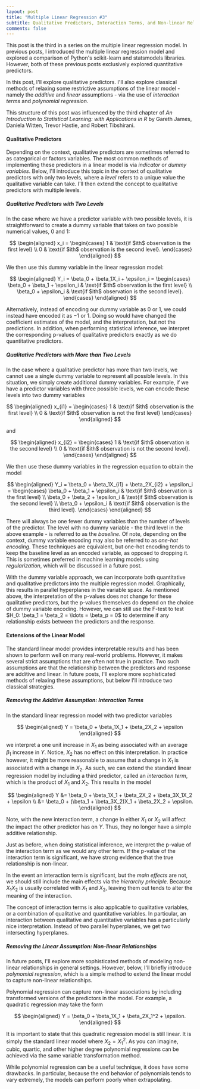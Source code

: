 ```yaml
---
layout: post
title: "Multiple Linear Regression #3"
subtitle: Qualitative Predictors, Interaction Terms, and Non-linear Relationships
comments: false
---
```


This post is the third in a series on the multiple linear regression model.  In previous posts, I introduced the multiple linear regression model and explored a comparison of Python's scikit-learn and statsmodels libraries.  However, both of these previous posts exclusively explored quantitative predictors.  

In this post, I'll explore qualitative predictors.  I'll also explore classical methods of relaxing some restrictive assumptions of the linear model - namely the *additive* and *linear* assumptions - via the use of *interaction terms* and *polynomial regression*.

This structure of this post was influenced by the third chapter of *An Introduction to Statistical Learning: with Applications in R* by Gareth James, Daniela Witten, Trevor Hastie, and Robert Tibshirani.

#### Qualitative Predictors

Depending on the context, qualitative predictors are sometimes referred to as categorical or factors variables.  The most common methods of implementing these predictors in a linear model is via *indicator* or *dummy variables*.  Below, I'll introduce this topic in the context of qualitative predictors with only two levels, where a *level* refers to a unique value the qualitative variable can take.  I'll then extend the concept to qualitative predictors with multiple levels.

##### Qualitative Predictors with Two Levels

In the case where we have a predictor variable with two possible levels, it is straightforward to create a dummy variable that takes on two possible numerical values, $0$ and $1$:

$$
\begin{aligned} 
x_i = 
    \begin{cases}
        1 & \text{if $ith$ observation is the first level} \\
        0 & \text{if $ith$ observation is the second level}.
    \end{cases} 
\end{aligned}
$$

We then use this dummy variable in the linear regression model:

$$
\begin{aligned} 
Y_i = \beta_0 + \beta_1X_i + \epsilon_i = 
    \begin{cases}
        \beta_0 + \beta_1 + \epsilon_i & \text{if $ith$ observation is the first level} \\
        \beta_0 + \epsilon_i & \text{if $ith$ observation is the second level}.
    \end{cases}
\end{aligned}
$$

Alternatively, instead of encoding our dummy variable as $0$ or $1$, we could instead have encoded it as $-1$ or $1$.  Doing so would have changed the coefficient estimates of the model, and the interpretation, but not the predictions.  In addition, when performing statistical inference, we interpret the corresponding p-values of qualitative predictors exactly as we do quantitative predictors.

##### Qualitative Predictors with More than Two Levels

In the case where a qualitative predictor has more than two levels, we cannot use a single dummy variable to represent all possible levels.  In this situation, we simply create additional dummy variables.  For example, if we have a predictor variables with three possible levels, we can encode these levels into two dummy variables

$$
\begin{aligned} 
x_{i1} = 
    \begin{cases}
        1 & \text{if $ith$ observation is the first level} \\
        0 & \text{if $ith$ observation is not the first level}
    \end{cases} 
\end{aligned}
$$

and 

$$
\begin{aligned} 
x_{i2} = 
    \begin{cases}
        1 & \text{if $ith$ observation is the second level} \\
        0 & \text{if $ith$ observation is not the second level}.
    \end{cases} 
\end{aligned}
$$

We then use these dummy variables in the regression equation to obtain the model

$$
\begin{aligned} 
Y_i = \beta_0 + \beta_1X_{i1} + \beta_2X_{i2} + \epsilon_i = 
    \begin{cases}
        \beta_0 + \beta_1 + \epsilon_i & \text{if $ith$ observation is the first level} \\
        \beta_0 + \beta_2 + \epsilon_i & \text{if $ith$ observation is the second level} \\
        \beta_0 + \epsilon_i & \text{if $ith$ observation is the third level}.
    \end{cases}
\end{aligned}
$$

There will always be one fewer dummy variables than the number of levels of the predictor.  The level with no dummy variable - the third level in the above example - is referred to as the *baseline*.  Of note, depending on the context, dummy variable encoding may also be referred to as *one-hot encoding*.  These techniques are equivalent, but one-hot encoding tends to keep the baseline level as an encoded variable, as opposed to dropping it.  This is sometimes preferred in machine learning models using *regularization*, which will be discussed in a future post.

With the dummy variable approach, we can incorporate both quantitative and qualitative predictors into the multiple regression model.  Graphically, this results in parallel hyperplanes in the variable space.  As mentioned above, the interpretation of the p-values does not change for these qualitative predictors, but the p-values themselves do depend on the choice of dummy variable encoding.  However, we can still use the F-test to test $H_0: \beta_1 = \beta_2 = \ldots = \beta_p = 0\$ to determine if any relationship exists between the predictors and the response.

#### Extensions of the Linear Model

The standard linear model provides interpretable results and has been shown to perform well on many real-world problems.  However, it makes several strict assumptions that are often not true in practice.  Two such assumptions are that the relationship between the predictors and response are additive and linear.  In future posts, I'll explore more sophisticated methods of relaxing these assumptions, but below I'll introduce two classical strategies.

##### Removing the Additive Assumption: Interaction Terms

In the standard linear regression model with two predictor variables

$$
\begin{aligned} 
Y = \beta_0 + \beta_1X_1 + \beta_2X_2 + \epsilon 
\end{aligned}
$$

we interpret a one unit increase in $X_1$ as being associated with an average $\beta_1$ increase in $Y$.  Notice, $X_2$ has no effect on this interpretation.  In practice however, it might be more reasonable to assume that a change in $X_1$ is associated with a change in $X_2$.  As such, we can extend the standard linear regression model by including a third predictor, called an *interaction term*, which is the product of $X_1$ and $X_2$.  This results in the model 

$$
\begin{aligned} 
Y &= \beta_0 + \beta_1X_1 + \beta_2X_2 + \beta_3X_1X_2 + \epsilon \\
  &= \beta_0 + (\beta_1 + \beta_3X_2)X_1 + \beta_2X_2 + \epsilon.
\end{aligned}
$$

Note, with the new interaction term, a change in either $X_1$ or $X_2$ will affect the impact the other predictor has on $Y$.  Thus, they no longer have a simple additive relationship.

Just as before, when doing statistical inference, we interpret the p-value of the interaction term as we would any other term.  If the p-value of the interaction term is significant, we have strong evidence that the true relationship is non-linear.

In the event an interaction term is significant, but the *main effects* are not, we should still include the main effects via the *hierarchy principle*.  Because $X_1X_2$ is usually correlated with $X_1$ and $X_2$, leaving them out tends to alter the meaning of the interaction.

The concept of interaction terms is also applicable to qualitative variables, or a combination of qualitative and quantitative variables.  In particular, an interaction between qualitative and quantitative variables has a particularly nice interpretation.  Instead of two parallel hyperplanes, we get two intersecting hyperplanes.

##### Removing the Linear Assumption: Non-linear Relationships

In future posts, I'll explore more sophisticated methods of modeling non-linear relationships in general settings.  However, below, I'll briefly introduce *polynomial regression*, which is a simple method to extend the linear model to capture non-linear relationships.  

Polynomial regression can capture non-linear associations by including transformed versions of the predictors in the model.  For example, a quadratic regression may take the form

$$
\begin{aligned} 
Y = \beta_0 + \beta_1X_1 + \beta_2X_1^2 + \epsilon.
\end{aligned}
$$

It is important to state that this quadratic regression model is still linear.  It is simply the standard linear model where $X_2 = X_1^2$.  As you can imagine, cubic, quartic, and other higher degree polynomial regressions can be achieved via the same variable transformation method.

While polynomial regression can be a useful technique, it does have some drawbacks.  In particular, because the end behavior of polynomials tends to vary extremely, the models can perform poorly when extrapolating.
